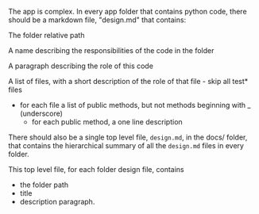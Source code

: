 The app is complex. In every app folder that contains python code, there should be a markdown file, "design.md" that contains:

The folder relative path

A name describing the responsibilities of the code in the folder

A paragraph describing the role of this code

A list of files, with a short description of the role of that file - skip all test* files
- for each file a list of public methods, but not methods beginning with _ (underscore)
  - for each public method, a one line description


There should also be a single top level file, `design.md`, in the docs/ folder, that contains the hierarchical summary of all the `design.md` files in every folder.

This top level file, for each folder design file, contains 
* the folder path
* title
* description paragraph.